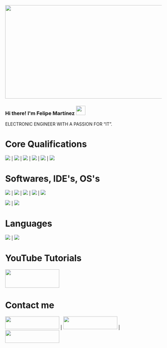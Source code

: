 <img src="https://github.com/l33pif/l33pif/blob/master/Images/Screen%20Shot%202020-09-17%20at%201.50.50%20AM.png" width="1000" height="300">


### Hi there! I'm Felipe Martínez <img src="https://github.com/l33pif/l33pif/blob/master/Images/Hi.gif" width="30" height="30">

ELECTRONIC ENGINEER WITH A PASSION FOR “IT”.

# Core Qualifications

<img src="https://img.shields.io/badge/-Python-brightgreen"> | <img src="https://img.shields.io/badge/-Pandas-blue"> | <img src="https://img.shields.io/badge/-Sklearn-yellow"> | <img src="https://img.shields.io/badge/-ETL-orange"> | <img src="https://img.shields.io/badge/-MySQL-lightgrey"> | <img src="https://img.shields.io/badge/-Terminal-orange">

# Softwares, IDE's, OS's

<img src="https://img.shields.io/badge/-VSCode-brightgreen"> | <img src="https://img.shields.io/badge/-Android%20Studio-green"> | <img src="https://img.shields.io/badge/-IntelliJ-blue"> | <img src="https://img.shields.io/badge/-Eclipse-red"> | <img src="https://img.shields.io/badge/-Unity-yellow">

<img src="https://img.shields.io/badge/-Windows-blue"> | <img src="https://img.shields.io/badge/-MacOS-lightgrey">

# Languages

<img src="https://img.shields.io/badge/-Spanish-blue"> | <img src="https://img.shields.io/badge/-English-red">

# YouTube Tutorials
<a href="https://www.youtube.com/channel/UC0ldpwKz6AiOGoQnCzmDTWQ" target="_blank"><img src="https://github.com/l33pif/l33pif/blob/master/Images/Screen%20Shot%202021-02-17%20at%202.39.37%20PM.png" height="59" width="174"></a>


# Contact me
   
<a href="https://www.linkedin.com/in/l33pif" target="_blank"><img src="https://img.shields.io/badge/linkedin-%230077B5.svg?&style=for-the-badge&logo=linkedin&logoColor=white" height="41" width="174"></a> | <a href="https://twitter.com/L33pif" target="_blank"><img src="https://img.shields.io/badge/twitter-%231DA1F2.svg?&style=for-the-badge&logo=twitter&logoColor=white" height="41" width="174"></a> | <a href="https://www.instagram.com/l33pif" target="_blank"><img src="https://img.shields.io/badge/instagram-%23E4405F.svg?&style=for-the-badge&logo=instagram&logoColor=white" height="41" width="174"></a>










